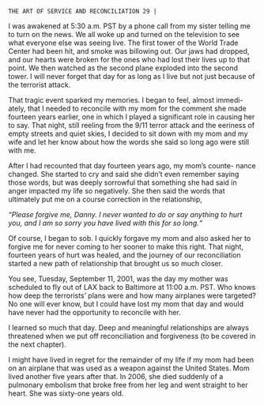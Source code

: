 ```
THE ART OF SERVICE AND RECONCILIATION 29 |
```

I was awakened at 5:30 a.m. PST by a phone call from my sister telling
me to turn on the news. We all woke up and turned on the television to see
what everyone else was seeing live. The first tower of the World Trade Center
had been hit, and smoke was billowing out. Our jaws had dropped, and our
hearts were broken for the ones who had lost their lives up to that point. We
then watched as the second plane exploded into the second tower. I will never
forget that day for as long as I live but not just because of the terrorist attack.

That tragic event sparked my memories. I began to feel, almost immedi-
ately, that I needed to reconcile with my mom for the comment she made
fourteen years earlier, one in which I played a significant role in causing her
to say. That night, still reeling from the 9/11 terror attack and the eeriness of
empty streets and quiet skies, I decided to sit down with my mom and my wife
and let her know about how the words she said so long ago were still with me.

After I had recounted that day fourteen years ago, my mom’s counte-
nance changed. She started to cry and said she didn’t even remember saying
those words, but was deeply sorrowful that something she had said in anger
impacted my life so negatively. She then said the words that ultimately put me
on a course correction in the relationship,

_“Please forgive me, Danny. I never wanted to do or say anything to
hurt you, and I am so sorry you have lived with this for so long.“_

Of course, I began to sob. I quickly forgave my mom and also asked her
to forgive me for never coming to her sooner to make this right. That night,
fourteen years of hurt was healed, and the journey of our reconciliation started
a new path of relationship that brought us so much closer.

You see, Tuesday, September 11, 2001, was the day my mother was
scheduled to fly out of LAX back to Baltimore at 11:00 a.m. PST. Who knows
how deep the terrorists’ plans were and how many airplanes were targeted?
No one will ever know, but I could have lost my mom that day and would have
never had the opportunity to reconcile with her.

I learned so much that day. Deep and meaningful relationships are always
threatened when we put off reconciliation and forgiveness (to be covered in
the next chapter).

I might have lived in regret for the remainder of my life if my mom had
been on an airplane that was used as a weapon against the United States. Mom
lived another five years after that. In 2006, she died suddenly of a pulmonary
embolism that broke free from her leg and went straight to her heart. She was
sixty-one years old.